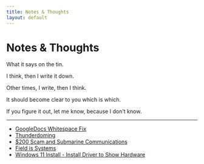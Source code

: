 ```yaml
---
title: Notes & Thoughts
layout: default
---
```


# Notes & Thoughts

What it says on the tin.

I think, then I write it down.

Other times, I write, then I think.

It should become clear to you which is which. 

If you figure it out, let me know, because I don't know.

---
- [GoogleDocs Whitespace Fix](googledocs.md)
- [Thunderdoming](td.md)
- [$200 Scam and Submarine Communications](elf-is-neat.md)
- [Field is Systems](field-is-systems.md)
- [Windows 11 Install - Install Driver to Show Hardware](windows-11-usb-installer.md)

